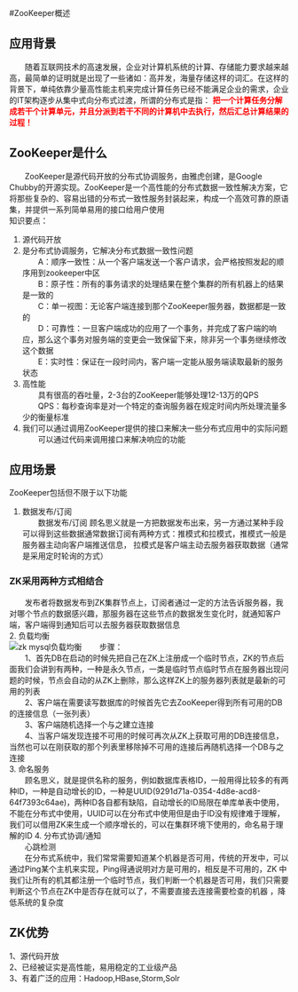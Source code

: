 #ZooKeeper概述
## 应用背景  
　　随着互联网技术的高速发展，企业对计算机系统的计算、存储能力要求越来越高，最简单的证明就是出现了一些诸如：高并发，海量存储这样的词汇。在这样的背景下，单纯依靠少量高性能主机来完成计算任务已经不能满足企业的需求，企业的IT架构逐步从集中式向分布式过渡，所谓的分布式是指：<span style="color:red"> **把一个计算任务分解成若干个计算单元，并且分派到若干不同的计算机中去执行，然后汇总计算结果的过程！**</span>  
## ZooKeeper是什么  
　　ZooKeeper是源代码开放的分布式协调服务，由雅虎创建，是Google Chubby的开源实现。ZooKeeper是一个高性能的分布式数据一致性解决方案，它将那些复杂的、容易出错的分布式一致性服务封装起来，构成一个高效可靠的原语集，并提供一系列简单易用的接口给用户使用   
知识要点：  
1. 源代码开放  
2. 是分布式协调服务，它解决分布式数据一致性问题  
　　A：顺序一致性：从一个客户端发送一个客户请求，会严格按照发起的顺序用到zookeeper中区    
　　B：原子性：所有的事务请求的处理结果在整个集群的所有机器上的结果是一致的  
　　C：单一视图：无论客户端连接到那个ZooKeeper服务器，数据都是一致的  
　　D：可靠性：一旦客户端成功的应用了一个事务，并完成了客户端的响应，那么这个事务对服务端的变更会一致保留下来，除非另一个事务继续修改这个数据  
　　E：实时性：保证在一段时间内，客户端一定能从服务端读取最新的服务状态  
3. 高性能  
　　具有很高的吞吐量，2-3台的ZooKeeper能够处理12-13万的QPS  
　　QPS：每秒查询率是对一个特定的查询服务器在规定时间内所处理流量多少的衡量标准  
4. 我们可以通过调用ZooKeeper提供的接口来解决一些分布式应用中的实际问题  
　　可以通过代码来调用接口来解决响应的功能  
## 应用场景  
ZooKeeper包括但不限于以下功能  
1. 数据发布/订阅  
　　数据发布/订阅 顾名思义就是一方把数据发布出来，另一方通过某种手段可以得到这些数据通常数据订阅有两种方式：推模式和拉模式，推模式一般是服务器主动向客户端推送信息， 拉模式是客户端主动去服务器获取数据（通常是采用定时轮询的方式）  
### ZK采用两种方式相结合  
　　发布者将数据发布到ZK集群节点上，订阅者通过一定的方法告诉服务器，我对哪个节点的数据感兴趣，那服务器在这些节点的数据发生变化时，就通知客户端，客户端得到通知后可以去服务器获取数据信息  
2. 负载均衡  
![zk mysql负载均衡](http://7xp6n9.com1.z0.glb.clouddn.com/zookeeper%20%E6%95%B0%E6%8D%AE%E5%BA%93%E8%B4%9F%E8%BD%BD%E5%9D%87%E8%A1%A1.png)
　　步骤：   
　　1、首先DB在启动的时候先把自己在ZK上注册成一个临时节点，ZK的节点后面我们会讲到有两种，一种是永久节点，一类是临时节点临时节点在服务器出现问题的时候，节点会自动的从ZK上删除，那么这样ZK上的服务器列表就是最新的可用的列表  
　　2、客户端在需要读写数据库的时候首先它去ZooKeeper得到所有可用的DB的连接信息（一张列表）  
　　3、客户端随机选择一个与之建立连接  
　　4、当客户端发现连接不可用的时候可再次从ZK上获取可用的DB连接信息，当然也可以在刚获取的那个列表里移除掉不可用的连接后再随机选择一个DB与之连接  
3. 命名服务  
　　顾名思义，就是提供名称的服务，例如数据库表格ID，一般用得比较多的有两种ID，一种是自动增长的ID，一种是UUID(9291d71a-0354-4d8e-acd8-64f7393c64ae)，两种ID各自都有缺陷，自动增长的ID局限在单库单表中使用，不能在分布式中使用，UUID可以在分布式中使用但是由于ID没有规律难于理解，我们可以借用ZK来生成一个顺序增长的，可以在集群环境下使用的，命名易于理解的ID
4. 分布式协调/通知  
　　心跳检测  
　　在分布式系统中，我们常常需要知道某个机器是否可用，传统的开发中，可以通过Ping某个主机来实现，Ping得通说明对方是可用的，相反是不可用的，ZK 中我们让所有的机其都注册一个临时节点，我们判断一个机器是否可用，我们只需要判断这个节点在ZK中是否存在就可以了，不需要直接去连接需要检查的机器 ，降低系统的复杂度
## ZK优势  
1、源代码开放  
2、已经被证实是高性能，易用稳定的工业级产品  
3、有着广泛的应用：Hadoop,HBase,Storm,Solr  

